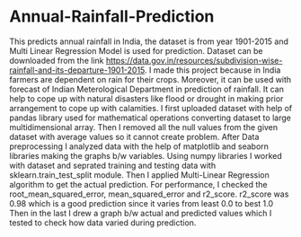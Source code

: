 # Annual-Rainfall-Prediction
This predicts annual rainfall in India, the dataset is from year 1901-2015 and Multi Linear Regression Model is used for prediction.
Dataset can be downloaded from the link https://data.gov.in/resources/subdivision-wise-rainfall-and-its-departure-1901-2015.
I made this project because in India farmers are dependent on rain for their crops.
Moreover, it can be used with forecast of Indian Meterological Department in prediction of rainfall.
It can help to cope up with natural disasters like flood or drought in making prior arrangement to cope up with calamities.
I first uploaded dataset with help of pandas library used for mathematical operations converting dataset to large multidimensional array.
Then I removed all the null values from the given dataset with average values so it cannot create problem.
After Data preprocessing I analyzed data with the help of matplotlib and seaborn libraries making the graphs b/w variables.
Using numpy libraries I worked with dataset and seprated training and testing data with sklearn.train_test_split module.
Then I applied Multi-Linear Regression algorithm to get the actual prediction.
For performance, I checked the root_mean_squared_error, mean_squared_error and r2_score.
r2_score was 0.98 which is a good prediction since it varies from least 0.0 to best 1.0
Then in the last I drew a graph b/w actual and predicted values which I tested to check how data varied during prediction.
